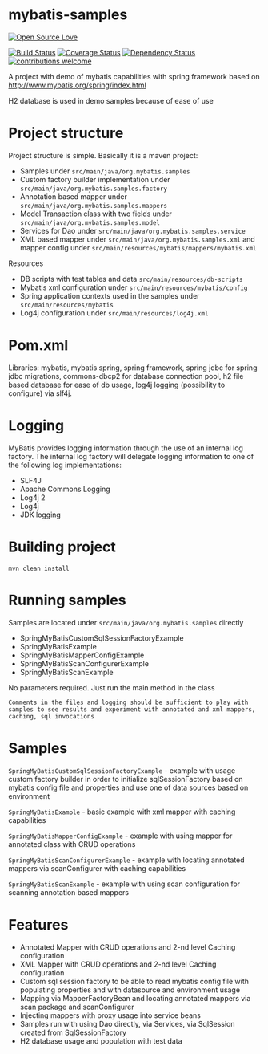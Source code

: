 # mybatis-samples
[![Open Source Love](https://badges.frapsoft.com/os/v2/open-source.svg?v=103)](https://github.com/ellerbrock/open-source-badge/)    

[![Build Status](https://travis-ci.org/Iurii-Dziuban/mybatis-samples.svg?branch=master)](https://travis-ci.org/Iurii-Dziuban/mybatis-samples)
[![Coverage Status](https://coveralls.io/repos/github/Iurii-Dziuban/mybatis-samples/badge.svg?branch=master)](https://coveralls.io/github/Iurii-Dziuban/mybatis-samples?branch=master)
[![Dependency Status](https://www.versioneye.com/user/projects/57b8aea2090d4d00328f4ff8/badge.svg?style=flat-square)](https://www.versioneye.com/user/projects/57b8aea2090d4d00328f4ff8)
[![contributions welcome](https://img.shields.io/badge/contributions-welcome-brightgreen.svg?style=flat)](https://github.com/Iurii-Dziuban/mybatis-samples/issues)

A project with demo of mybatis capabilities with spring framework based on http://www.mybatis.org/spring/index.html

H2 database is used in demo samples because of ease of use

# Project structure
Project structure is simple. Basically it is a maven project:
- Samples under `src/main/java/org.mybatis.samples`
- Custom factory builder implementation under `src/main/java/org.mybatis.samples.factory`
- Annotation based mapper under `src/main/java/org.mybatis.samples.mappers`
- Model Transaction class with two fields under `src/main/java/org.mybatis.samples.model`
- Services for Dao under `src/main/java/org.mybatis.samples.service`
- XML based mapper under `src/main/java/org.mybatis.samples.xml` and mapper config under `src/main/resources/mybatis/mappers/mybatis.xml`

Resources
- DB scripts with test tables and data `src/main/resources/db-scripts`
- Mybatis xml configuration under `src/main/resources/mybatis/config`
- Spring application contexts used in the samples under `src/main/resources/mybatis`
- Log4j configuration under `src/main/resources/log4j.xml`

# Pom.xml
Libraries: mybatis, mybatis spring, spring framework, spring jdbc for spring jdbc migrations, commons-dbcp2 for database connection pool, h2 file based database for ease of db usage, log4j logging (possibility to configure) via slf4j.

# Logging
MyBatis provides logging information through the use of an internal log factory. The internal log factory will delegate logging information to one of the following log implementations:
- SLF4J
- Apache Commons Logging
- Log4j 2
- Log4j
- JDK logging

# Building project
`mvn clean install`

# Running samples
Samples are located under `src/main/java/org.mybatis.samples` directly
- SpringMyBatisCustomSqlSessionFactoryExample
- SpringMyBatisExample
- SpringMyBatisMapperConfigExample
- SpringMyBatisScanConfigurerExample
- SpringMyBatisScanExample

No parameters required. Just run the main method in the class

`Comments in the files and logging should be sufficient to play with samples to see results and experiment with annotated and xml mappers, caching, sql invocations`

# Samples
`SpringMyBatisCustomSqlSessionFactoryExample` - example with usage custom factory builder in order to
initialize sqlSessionFactory based on mybatis config file and properties and use one of data sources based on environment

`SpringMyBatisExample` - basic example with xml mapper with caching capabilities

`SpringMyBatisMapperConfigExample` - example with using mapper for annotated class with CRUD operations

`SpringMyBatisScanConfigurerExample` - example with locating annotated mappers via scanConfigurer with caching capabilities

`SpringMyBatisScanExample` - example with using scan configuration for scanning annotation based mappers

# Features
- Annotated Mapper with CRUD operations and 2-nd level Caching configuration
- XML Mapper with CRUD operations and 2-nd level Caching configuration
- Custom sql session factory to be able to read mybatis config file with populating properties and with datasource and environment usage
- Mapping via MapperFactoryBean and locating annotated mappers via scan package and scanConfigurer
- Injecting mappers with proxy usage into service beans
- Samples run with using Dao directly, via Services, via SqlSession created from SqlSessionFactory
- H2 database usage and population with test data
